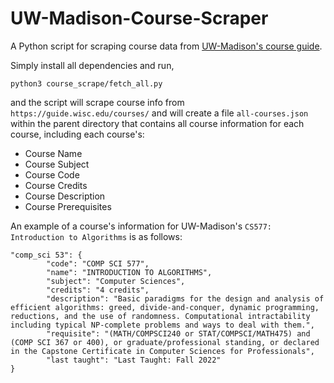 # UW-Madison-Course-Scraper
A Python script for scraping course data from [UW-Madison's course guide](https://guide.wisc.edu/courses/).

Simply install all dependencies and run,

```{Python}
python3 course_scrape/fetch_all.py
```

and the script will scrape course info from `https://guide.wisc.edu/courses/` and will create a file `all-courses.json` within the parent directory that contains all course information for each course, including each course's:
  - Course Name
  - Course Subject
  - Course Code
  - Course Credits
  - Course Description
  - Course Prerequisites

An example of a course's information for UW-Madison's `CS577: Introduction to Algorithms` is as follows:
```{JSON}
"comp_sci 53": {
        "code": "COMP SCI 577",
        "name": "INTRODUCTION TO ALGORITHMS",
        "subject": "Computer Sciences",
        "credits": "4 credits",
        "description": "Basic paradigms for the design and analysis of efficient algorithms: greed, divide-and-conquer, dynamic programming, reductions, and the use of randomness. Computational intractability including typical NP-complete problems and ways to deal with them.",
        "requisite": "(MATH/COMPSCI240 or STAT/COMPSCI/MATH475) and (COMP SCI 367 or 400), or graduate/professional standing, or declared in the Capstone Certificate in Computer Sciences for Professionals",
        "last taught": "Last Taught: Fall 2022"
}
```
